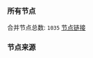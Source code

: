 ### 所有节点
合并节点总数: `1035`
[节点链接](https://raw.githubusercontent.com/rzhy1/11/master/sub/sub_merge_base64.txt)

### 节点来源
